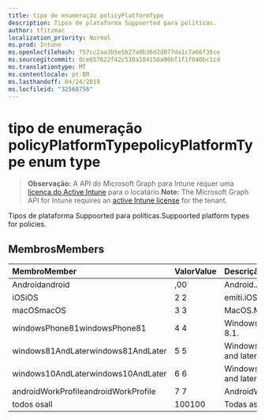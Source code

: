```yaml
---
title: tipo de enumeração policyPlatformType
description: Tipos de plataforma Suppoorted para políticas.
author: tfitzmac
localization_priority: Normal
ms.prod: Intune
ms.openlocfilehash: 757cc2aa3b5e5b27a0b36d2d077da1c7a66f35ce
ms.sourcegitcommit: 0ce657622f42c510a104156a96bf1f1f040bc1cd
ms.translationtype: MT
ms.contentlocale: pt-BR
ms.lasthandoff: 04/24/2019
ms.locfileid: "32568756"
---
```

# <a name="policyplatformtype-enum-type"></a><span data-ttu-id="5a29c-103">tipo de enumeração policyPlatformType</span><span class="sxs-lookup"><span data-stu-id="5a29c-103">policyPlatformType enum type</span></span>

> <span data-ttu-id="5a29c-104">**Observação:** A API do Microsoft Graph para Intune requer uma [licença do Active Intune](https://go.microsoft.com/fwlink/?linkid=839381) para o locatário.</span><span class="sxs-lookup"><span data-stu-id="5a29c-104">**Note:** The Microsoft Graph API for Intune requires an [active Intune license](https://go.microsoft.com/fwlink/?linkid=839381) for the tenant.</span></span>

<span data-ttu-id="5a29c-105">Tipos de plataforma Suppoorted para políticas.</span><span class="sxs-lookup"><span data-stu-id="5a29c-105">Suppoorted platform types for policies.</span></span>

## <a name="members"></a><span data-ttu-id="5a29c-106">Membros</span><span class="sxs-lookup"><span data-stu-id="5a29c-106">Members</span></span>
|<span data-ttu-id="5a29c-107">Membro</span><span class="sxs-lookup"><span data-stu-id="5a29c-107">Member</span></span>|<span data-ttu-id="5a29c-108">Valor</span><span class="sxs-lookup"><span data-stu-id="5a29c-108">Value</span></span>|<span data-ttu-id="5a29c-109">Descrição</span><span class="sxs-lookup"><span data-stu-id="5a29c-109">Description</span></span>|
|:---|:---|:---|
|<span data-ttu-id="5a29c-110">Android</span><span class="sxs-lookup"><span data-stu-id="5a29c-110">android</span></span>|<span data-ttu-id="5a29c-111">,0</span><span class="sxs-lookup"><span data-stu-id="5a29c-111">0</span></span>|<span data-ttu-id="5a29c-112">Android.</span><span class="sxs-lookup"><span data-stu-id="5a29c-112">Android.</span></span>|
|<span data-ttu-id="5a29c-113">iOS</span><span class="sxs-lookup"><span data-stu-id="5a29c-113">iOS</span></span>|<span data-ttu-id="5a29c-114">2 </span><span class="sxs-lookup"><span data-stu-id="5a29c-114">2</span></span>|<span data-ttu-id="5a29c-115">emiti.</span><span class="sxs-lookup"><span data-stu-id="5a29c-115">iOS.</span></span>|
|<span data-ttu-id="5a29c-116">macOS</span><span class="sxs-lookup"><span data-stu-id="5a29c-116">macOS</span></span>|<span data-ttu-id="5a29c-117">3 </span><span class="sxs-lookup"><span data-stu-id="5a29c-117">3</span></span>|<span data-ttu-id="5a29c-118">MacOS.</span><span class="sxs-lookup"><span data-stu-id="5a29c-118">MacOS.</span></span>|
|<span data-ttu-id="5a29c-119">windowsPhone81</span><span class="sxs-lookup"><span data-stu-id="5a29c-119">windowsPhone81</span></span>|<span data-ttu-id="5a29c-120">4 </span><span class="sxs-lookup"><span data-stu-id="5a29c-120">4</span></span>|<span data-ttu-id="5a29c-121">Windowsphonee 8,1.</span><span class="sxs-lookup"><span data-stu-id="5a29c-121">WindowsPhone 8.1.</span></span>|
|<span data-ttu-id="5a29c-122">windows81AndLater</span><span class="sxs-lookup"><span data-stu-id="5a29c-122">windows81AndLater</span></span>|<span data-ttu-id="5a29c-123">5 </span><span class="sxs-lookup"><span data-stu-id="5a29c-123">5</span></span>|<span data-ttu-id="5a29c-124">Windows 8,1 e posterior</span><span class="sxs-lookup"><span data-stu-id="5a29c-124">Windows 8.1 and later</span></span>|
|<span data-ttu-id="5a29c-125">windows10AndLater</span><span class="sxs-lookup"><span data-stu-id="5a29c-125">windows10AndLater</span></span>|<span data-ttu-id="5a29c-126">6 </span><span class="sxs-lookup"><span data-stu-id="5a29c-126">6</span></span>|<span data-ttu-id="5a29c-127">Windows 10 e posterior.</span><span class="sxs-lookup"><span data-stu-id="5a29c-127">Windows 10 and later.</span></span>|
|<span data-ttu-id="5a29c-128">androidWorkProfile</span><span class="sxs-lookup"><span data-stu-id="5a29c-128">androidWorkProfile</span></span>|<span data-ttu-id="5a29c-129">7 </span><span class="sxs-lookup"><span data-stu-id="5a29c-129">7</span></span>|<span data-ttu-id="5a29c-130">AndroidWorkProfile.</span><span class="sxs-lookup"><span data-stu-id="5a29c-130">AndroidWorkProfile.</span></span>|
|<span data-ttu-id="5a29c-131">todos os</span><span class="sxs-lookup"><span data-stu-id="5a29c-131">all</span></span>|<span data-ttu-id="5a29c-132">100</span><span class="sxs-lookup"><span data-stu-id="5a29c-132">100</span></span>|<span data-ttu-id="5a29c-133">Todas as plataformas.</span><span class="sxs-lookup"><span data-stu-id="5a29c-133">All platforms.</span></span>|



